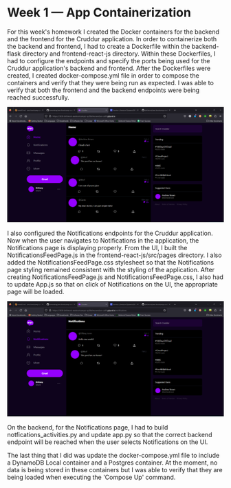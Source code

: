 # Week 1 — App Containerization

For this week's homework I created the Docker containers for the backend and the frontend for the Cruddur application. In order to containerize both the backend and frontend, I had to create a Dockerfile within the backend-flask directory and frontend-react-js directory. Within these Dockerfiles, I had to configure the endpoints and specify the ports being used for the Cruddur application's backend and frontend. After the Dockerfiles were created, I created docker-compose.yml file in order to compose the containers and verify that they were being run as expected. I was able to verify that both the frontend and the backend endpoints were being reached successfully.

![Cruddur Home Frontend](./screenshots/week1/CruddurHome.png)

I also configured the Notifications endpoints for the Cruddur application. Now when the user navigates to Notifications in the application, the Notifications page is displaying properly. From the UI, I built the  NotificationsFeedPage.js in the frontend-react-js/src/pages directory. I also added the NotificationsFeedPage.css stylesheet so that the Notifications page styling remained consistent with the styling of the application. After creating NotificationsFeedPage.js and NotificationsFeedPage.css, I also had to update App.js so that on click of Notifications on the UI, the appropriate page will be loaded.

![Cruddur Notifications](./screenshots/week1/CruddurNotifications.png)

On the backend, for the Notifications page, I had to build notfications_activities.py and update app.py so that the correct backend endpoint will be reached when the user selects Notifications on the UI.

The last thing that I did was update the docker-compose.yml file to include a DynamoDB Local container and a Postgres container. At the moment, no data is being stored in these containers but I was able to verify that they are being loaded when executing the 'Compose Up' command.